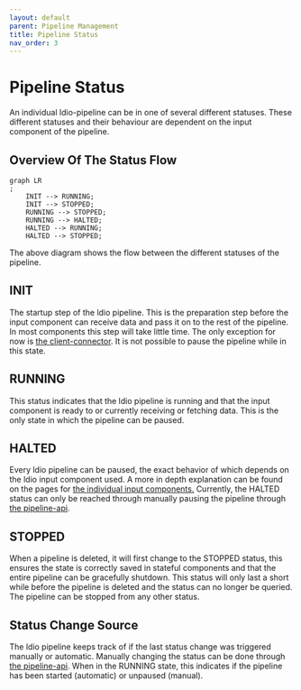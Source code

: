 ```yaml
---
layout: default
parent: Pipeline Management
title: Pipeline Status
nav_order: 3
---
```

# Pipeline Status

An individual ldio-pipeline can be in one of several different statuses.
These different statuses and their behaviour are dependent on the input component of the pipeline.

## Overview Of The Status Flow

```mermaid
graph LR
;
    INIT --> RUNNING;
    INIT --> STOPPED;
    RUNNING --> STOPPED;
    RUNNING --> HALTED;
    HALTED --> RUNNING;
    HALTED --> STOPPED;
```

The above diagram shows the flow between the different statuses of the pipeline.

## INIT

The startup step of the ldio pipeline.
This is the preparation step before the input component can receive data and pass it on to the rest of the pipeline.
In most components this step will take little time. The only exception for now is [the client-connector](../ldio-inputs/ldio-ldes-client-connector).
It is not possible to pause the pipeline while in this state.

## RUNNING

This status indicates that the ldio pipeline is running and that the input component is ready to or currently receiving or fetching data.
This is the only state in which the pipeline can be paused.

## HALTED

Every ldio pipeline can be paused, the exact behavior of which depends on the ldio input component used.
A more in depth explanation can be found on the pages for [the individual input components.](../ldio-inputs/index)
Currently, the HALTED status can only be reached through manually pausing the pipeline through [the pipeline-api](./pipeline-api).

## STOPPED

When a pipeline is deleted, it will first change to the STOPPED status, this ensures the state is correctly saved in stateful components and that the entire pipeline can be gracefully shutdown.
This status will only last a short while before the pipeline is deleted and the status can no longer be queried.
The pipeline can be stopped from any other status.

## Status Change Source

The ldio pipeline keeps track of if the last status change was triggered manually or automatic.
Manually changing the status can be done through [the pipeline-api](./pipeline-api).
When in the RUNNING state, this indicates if the pipeline has been started (automatic) or unpaused (manual).